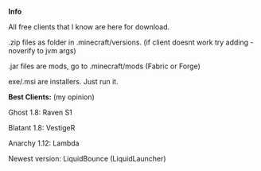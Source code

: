 **Info**

All free clients that I know are here for download.

.zip files as folder in .minecraft/versions. (if client doesnt work try adding -noverify to jvm args)

.jar files are mods, go to .minecraft/mods (Fabric or Forge)

exe/.msi are installers. Just run it.


**Best Clients:** (my opinion)


Ghost 1.8: Raven S1

Blatant 1.8: VestigeR

Anarchy 1.12: Lambda

Newest version: LiquidBounce (LiquidLauncher)
